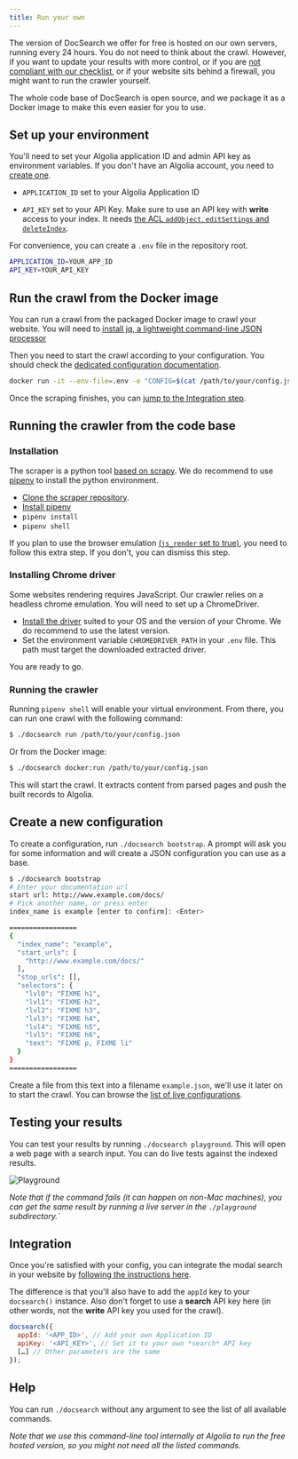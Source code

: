 ```yaml
---
title: Run your own
---
```


The version of DocSearch we offer for free is hosted on our own servers, running
every 24 hours. You do not need to think about the crawl. However, if you want
to update your results with more control, or if you are [not compliant with our
checklist][1], or if your website sits behind a firewall, you might want to run
the crawler yourself.

The whole code base of DocSearch is open source, and we package it as a Docker
image to make this even easier for you to use.

## Set up your environment

You'll need to set your Algolia application ID and admin API key as environment
variables. If you don't have an Algolia account, you need to [create one][2].

- `APPLICATION_ID` set to your Algolia Application ID

- `API_KEY` set to your API Key. Make sure to use an API key with **write**
  access to your index. It needs [the ACL `addObject`, `editSettings` and
  `deleteIndex`][3].

For convenience, you can create a `.env` file in the repository root.

```sh
APPLICATION_ID=YOUR_APP_ID
API_KEY=YOUR_API_KEY
```

## Run the crawl from the Docker image

You can run a crawl from the packaged Docker image to crawl your website. You
will need to [install jq, a lightweight command-line JSON processor][4]

Then you need to start the crawl according to your configuration. You should
check the [dedicated configuration documentation][5].

```sh
docker run -it --env-file=.env -e "CONFIG=$(cat /path/to/your/config.json | jq -r tostring)" algolia/docsearch-scraper
```

Once the scraping finishes, you can [jump to the Integration step][6].

## Running the crawler from the code base

### Installation

The scraper is a python tool [based on scrapy][7]. We do recommend to use
[pipenv][8] to install the python environment.

- [Clone the scraper repository][9].
- [Install pipenv][10]
- `pipenv install`
- `pipenv shell`

If you plan to use the browser emulation [(`js_render` set to true)][11], you
need to follow this extra step. If you don't, you can dismiss this step.

### Installing Chrome driver

Some websites rendering requires JavaScript. Our crawler relies on a headless
chrome emulation. You will need to set up a ChromeDriver.

- [Install the driver][12] suited to your OS and the version of your Chrome. We
  do recommend to use the latest version.
- Set the environment variable `CHROMEDRIVER_PATH` in your `.env` file. This
  path must target the downloaded extracted driver.

You are ready to go.

### Running the crawler

Running `pipenv shell` will enable your virtual environment. From there, you can
run one crawl with the following command:

```sh
$ ./docsearch run /path/to/your/config.json
```

Or from the Docker image:

```sh
$ ./docsearch docker:run /path/to/your/config.json
```

This will start the crawl. It extracts content from parsed pages and push the
built records to Algolia.

## Create a new configuration

To create a configuration, run `./docsearch bootstrap`. A prompt will ask you
for some information and will create a JSON configuration you can use as a base.

```sh
$ ./docsearch bootstrap
# Enter your documentation url
start url: http://www.example.com/docs/
# Pick another name, or press enter
index_name is example [enter to confirm]: <Enter>

=================
{
  "index_name": "example",
  "start_urls": [
    "http://www.example.com/docs/"
  ],
  "stop_urls": [],
  "selectors": {
    "lvl0": "FIXME h1",
    "lvl1": "FIXME h2",
    "lvl2": "FIXME h3",
    "lvl3": "FIXME h4",
    "lvl4": "FIXME h5",
    "lvl5": "FIXME h6",
    "text": "FIXME p, FIXME li"
  }
}
=================
```

Create a file from this text into a filename `example.json`, we'll use it later
on to start the crawl. You can browse the [list of live configurations][13].

## Testing your results

You can test your results by running `./docsearch playground`. This will open a
web page with a search input. You can do live tests against the indexed results.

<img src="https://docsearch.algolia.com/img/assets/playground.png" alt="Playground"/>

_Note that if the command fails (it can happen on non-Mac machines), you can get
the same result by running a live server in the `./playground` subdirectory.\`_

## Integration

Once you're satisfied with your config, you can integrate the modal search in
your website by [following the instructions here][14].

The difference is that you'll also have to add the `appId` key to your
`docsearch()` instance. Also don't forget to use a **search** API key here (in
other words, not the **write** API key you used for the crawl).

```javascript
docsearch({
  appId: '<APP_ID>', // Add your own Application ID
  apiKey: '<API_KEY>', // Set it to your own *search* API key
  […] // Other parameters are the same
});
```

## Help

You can run `./docsearch` without any argument to see the list of all available
commands.

_Note that we use this command-line tool internally at Algolia to run the free
hosted version, so you might not need all the listed commands._

[1]: who-can-apply.md
[2]: https://www.algolia.com/pricing
[3]: https://www.algolia.com/doc/guides/security/api-keys/#acl
[4]: https://github.com/stedolan/jq/wiki/Installation
[5]: config-file.md
[6]: #integration
[7]: https://scrapy.org/
[8]: https://github.com/pypa/pipenv
[9]: https://github.com/algolia/docsearch-scraper
[10]: https://pipenv.readthedocs.io/en/latest/install/#installing-pipenv
[11]: config-file.md
[12]: http://chromedriver.chromium.org/getting-started
[13]: https://github.com/algolia/docsearch-configs/tree/master/configs
[14]: modal.md
